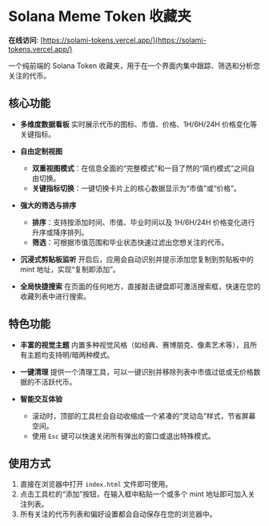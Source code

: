 # Solana Meme Token 收藏夹

**在线访问**: [https://solami-tokens.vercel.app/](https://solami-tokens.vercel.app/)

一个纯前端的 Solana Token 收藏夹，用于在一个界面内集中跟踪、筛选和分析您关注的代币。

## 核心功能

*   **多维度数据看板**
    实时展示代币的图标、市值、价格、1H/6H/24H 价格变化等关键指标。

*   **自由定制视图**
    - **双重视图模式**：在信息全面的“完整模式”和一目了然的“简约模式”之间自由切换。
    - **关键指标切换**：一键切换卡片上的核心数据显示为“市值”或“价格”。

*   **强大的筛选与排序**
    - **排序**：支持按添加时间、市值、毕业时间以及 1H/6H/24H 价格变化进行升序或降序排列。
    - **筛选**：可根据市值范围和毕业状态快速过滤出您想关注的代币。

*   **沉浸式剪贴板监听**
    开启后，应用会自动识别并提示添加您复制到剪贴板中的 mint 地址，实现“复制即添加”。

*   **全局快捷搜索**
    在页面的任何地方，直接敲击键盘即可激活搜索框，快速在您的收藏列表中进行搜索。

## 特色功能

*   **丰富的视觉主题**
    内置多种视觉风格（如经典、赛博朋克、像素艺术等），且所有主题均支持明/暗两种模式。

*   **一键清理**
    提供一个清理工具，可以一键识别并移除列表中市值过低或无价格数据的不活跃代币。

*   **智能交互体验**
    - 滚动时，顶部的工具栏会自动收缩成一个紧凑的“灵动岛”样式，节省屏幕空间。
    - 使用 `Esc` 键可以快速关闭所有弹出的窗口或退出特殊模式。

## 使用方式

1.  直接在浏览器中打开 `index.html` 文件即可使用。
2.  点击工具栏的“添加”按钮，在输入框中粘贴一个或多个 mint 地址即可加入关注列表。
3.  所有关注的代币列表和偏好设置都会自动保存在您的浏览器中。